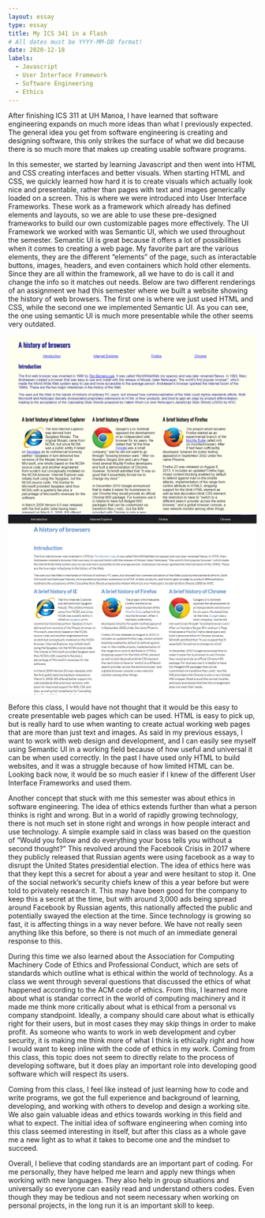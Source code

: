 ```yaml
---
layout: essay
type: essay
title: My ICS 341 in a Flash
# All dates must be YYYY-MM-DD format!
date: 2020-12-18
labels:
  - Javascript
  - User Interface Framework
  - Software Engineering
  - Ethics
---
```

After finishing ICS 311 at UH Manoa, I have learned that software engineering expands on much more ideas than what I previously expected. The general idea you get from software engineering is creating and designing software, this only strikes the surface of what we did because there is so much more that makes up creating usable software programs. 

In this semester, we started by learning Javascript and then went into HTML and CSS creating interfaces and better visuals. When starting HTML and CSS, we quickly learned how hard it is to create visuals which actually look nice and presentable, rather than pages with text and images generically loaded on a screen. This is where we were introduced into User Interface Frameworks. These work as a framework which already has defined elements and layouts, so we are able to use these pre-designed frameworks to build our own customizable pages more effectively. The UI Framework we worked with was Semantic UI, which we used throughout the semester. Semantic UI is great because it offers a lot of possibilities when it comes to creating a web page. My favorite part are the various elements, they  are the different “elements” of the page, such as interactable buttons, images, headers, and even containers which hold other elements. Since they are all within the framework, all we have to do is call it and change the info so it matches out needs. Below are two different renderings of an assignment we had this semester where we built a website showing the history of web browsers. The first one is where we just used HTML and CSS, while the second one we implemented Semantic UI. As you can see, the one using semantic UI is much more presentable while the other seems very outdated.

<img class="ui left floated rounded image" src="../images/browserhistory.PNG"> 

<img class="ui left floated rounded image" src="../images/browserhistory_semanticUI.PNG"> 

Before this class, I would have not thought that it would be this easy to create presentable web pages which can be used. HTML is easy to pick up, but is really hard to use when wanting to create actual working web pages that are more than just text and images. As said in my previous essays, I want to work with web design and development, and I can easily see myself using Semantic UI in a working field because of how useful and universal it can be when used correctly. In the past I have used only HTML to build websites, and it was a struggle because of how limited HTML can be. Looking back now, it would be so much easier if I knew of the different User Interface Frameworks and used them. 

Another concept that stuck with me this semester was about ethics in software engineering. The idea of ethics extends further than what a person thinks is right and wrong. But in a world of rapidly growing technology, there is not much set in stone right and wrongs in how people interact and use technology. A simple example said in class was based on the question of “Would you follow and do everything your boss tells you without a second thought?” This revolved around the Facebook Crisis in 2017 where they publicly released that Russian agents were using facebook as a way to disrupt the United States presidential election. The idea of ethics here was that they kept this a secret for about a year and were hesitant to stop it. One of the social network’s security chiefs knew of this a year before but were told to privately research it. This may have been good for the company to keep this a secret at the time, but with around 3,000 ads being spread around Facebook by Russian agents, this nationally affected the public and potentially swayed the election at the time. Since technology is growing so fast, it is affecting things in a way never before. We have not really seen anything like this before, so there is not much of an immediate general response to this. 

During this time we also learned about the Association for Computing Machinery Code of Ethics and Professional Conduct, which are sets of standards which outline what is ethical within the world of technology. As a class we went through several questions that discussed the ethics of what happened according to the ACM code of ethics. From this, I learned more about what is standar correct in the world of computing machinery and it made me think more critically about what is ethical from a personal vs company standpoint. Ideally, a company should care about what is ethically right for their users, but in most cases they may skip things in order to make profit. As someone who wants to work in web development and cyber security, it is making me think more of what I think is ethically right and how I would want to keep inline with the code of ethics in my work. Coming from this class, this topic does not seem to directly relate to the process of developing software, but it does play an important role into developing good software which will respect its users. 

Coming from this class, I feel like instead of just learning how to code and write programs, we got the full experience and background of learning, developing, and working with others to develop and design a working site. We also gain valuable ideas and ethics towards working in this field and what to expect. The initial idea of software engineering when coming into this class seemed interesting in itself, but after this class as a whole gave me a new light as to what it takes to become one and the mindset to succeed.

Overall, I believe that coding standards are an important part of coding. For me personally, they have helped me learn and apply new things when working with new languages. They also help in group situations and universally so everyone can easily read and understand others codes. Even though they may be tedious and not seem necessary when working on personal projects, in the long run it is an important skill to keep. 
